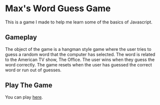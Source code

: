# Max's Word Guess Game

This is a game I made to help me learn some of the basics of Javascript.

## Gameplay
The object of the game is a hangman style game where the user tries to guess a random word that the computer has selected. The word is related to the American TV show, The Office. The user wins when they guess the word correctly. The game resets when the user has guessed the correct word or run out of guesses.

## Play The Game

You can play [here](https://max-magura.github.io/Word-Guess-Game/).